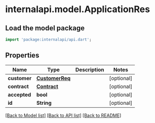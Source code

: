 # internalapi.model.ApplicationRes

## Load the model package
```dart
import 'package:internalapi/api.dart';
```

## Properties
Name | Type | Description | Notes
------------ | ------------- | ------------- | -------------
**customer** | [**CustomerReq**](CustomerReq.md) |  | [optional] 
**contract** | [**Contract**](Contract.md) |  | [optional] 
**accepted** | **bool** |  | [optional] 
**id** | **String** |  | [optional] 

[[Back to Model list]](../README.md#documentation-for-models) [[Back to API list]](../README.md#documentation-for-api-endpoints) [[Back to README]](../README.md)


